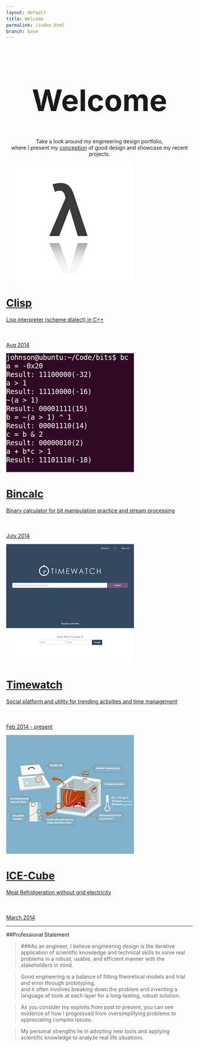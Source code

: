 ```yaml
---
layout: default
title: Welcome
permalink: /index.html
branch: base
---
```

<h1 style="text-align:center;font-size:80px;">Welcome</h1>
<p align="center">Take a look around my engineering design portfolio,  <br>
where I present my <a href="principles.html">conception</a> of good design and showcase my recent projects.  
<br></p>


<div class="gallery" id="main-gallery">

<a href="projects/clisp/"><div class="box">
<img src="projects/clisp.png"/>
<span class="caption">
<h1 class="caption-title">Clisp</h1>
Lisp interpreter (scheme dialect) in C++<br><br><br><br>
Aug 2014
</span>
</div></a>

<a href="projects/bincalc/"><div class="box">
<img src="projects/bincalc.png"/>
<span class="caption">
<h1 class="caption-title">Bincalc</h1>
Binary calculator for bit manipulation practice and stream processing<br><br><br><br>
July 2014
</span>
</div></a>

<a href="projects/timewatch/"><div class="box">
<img src="projects/timewatch.png"/>
<span class="caption">
<h1 class="caption-title">Timewatch</h1>
Social platform and utility for trending activities and time management <br><br><br><br>
Feb 2014 - present
</span>
</div></a>

<a href="projects/icecube/"><div class="box">
<img src="projects/icecube.png"/>
<span class="caption">
<h1 class="caption-title">ICE-Cube</h1>
Meat Refridgeration without grid electricity <br><br><br><br>
March 2014
</span>
</div></a>

</div>

<div class="slideUp" id="google_landing" style="display:none;
	position:absolute; top:100%; left:25%; width:45%;
	margin: 0 auto;
	background-color:white;
	padding: 15px 80px 15px 80px;
	border: 1px solid #888;
	z-index: 100;
	">
	<a id="google_close" style="position:absolute; right:30px; text-decoration:none; cursor:pointer;" onclick="close_landing()">&#10006;</a>
<h1 class="inline">Hi Googler!</h1><p class="inline">&nbsp;&nbsp;(I'll write about how I could tell later)</p>
<p>
	I missed the instruction to put my essays in the cover letter section so here they are:
	<br>
</p>
<p>
	<b>Interest in computer science</b><br>
	Computer science to me is the essential tool to implement solutions to almost all problems. Solving problems is what I enjoy most, and programming lets me implement solutions from theory and share it for others to use. One problem I tackled and am working on is people’s inability to estimate how long it takes to do something. My roommate and I built <b><a href="http://timewatch.ca">Timewatch</a></b>, a web app that gives people distribution graphs of how long a searched activity would take. It collects data by crawling open databases and through user input. 
</p>
<p>
	Behind the scenes is a lot of language processing to determine whether a huge database contains time-relevant data and to convert from various formats (elapsed time, start-end dates, and foreign formats). In further explore language processing, I built a small (600 lines of C++) and efficient <b><a href="projects/clisp">Lisp interpreter</a></b>, and a grammar based <b><a href="projects/bincalc">calculator</a></b> using an elegant recursive-descent model. I strongly believe that good solutions need to be usable and accessible, so I cross compiled them to Javascript so that they can be used by anyone with a web-browser by visiting my website. I hope my education will help me solve more such problems in better ways.
</p>

<p>
	<b>Application motivation</b><br>
	The prospect of interning at Google really excites me because of how well my interests align with Google's forte in language processing and search-based services. There is much for me to learn in this area, and learning through a summer of Engineering Practicum at the leader in this field will make sure I learn it right and learn it fast. Of particular interest to me is how Google scales its services so effectively through distribution and highly sophisticated algorithms. 
</p>

<p>
	<b>Need for diversity</b><br>
	Diversity in society’s problem solvers is greatly beneficial to humanity’s collective ability to solve problems. As I mentioned above, computer science is essential to implementing solutions out of theory, so many problem solvers are pursuing computer science degrees.
</p>
<p>
	I subscribe to the theory of <b><a href="http://dash.harvard.edu/bitstream/handle/1/3708468/Weitzman_RecombinantGrowth.pdf?sequence=2">recombinant growth</a></b>, that most of growth is the product of creating solutions by combining existing solutions in new ways. If everyone had the same experience and background, then the ways society would combine solutions would be very limited. Thus diversity in our problem solvers is important so that problems are looked at from multiple perspectives, leading to more valuable combinations of solutions. This model of growth is supported by the success of crowdsourced problem solving through sites such as <b><a href="https://www.kaggle.com/">Kaggle</a></b>, <b><a href="http://www.innocentive.com">InnoCentive</a></b> and <b><a href="http://mashable.com">Mashable</a></b>. For example, Kaggle’s <a href="https://www.kaggle.com/c/asap-aes">Automated Student Assessment Prize</a> for automated scoring of essays was won by an independent team that had no prior experience competing against established corporations in the field.
</p>
<p>
	Problem solving requires creativity and interdisciplinary thinking, in addition to expertise, and that is why diversity in our problem solvers is essential to accelerate society’s rate of progress.
</p>

</p>
</div>





----------------------------
##Professional Statement
> ###As an engineer,
> I believe engineering design is the iterative application of scientific knowledge and technical skills to solve real problems in a robust, usable, and efficient manner with the stakeholders in mind.
  

> Good engineering is a balance of fitting theoretical models and trial and error through prototyping,  
> and it often involves breaking down the problem and inventing a language of tools at each layer for a long-lasting, robust solution.

> As you consider my exploits from past to present, you can see evidence of how I progressed from oversimplifying problems to appreciating complex issues.  

> My personal strengths lie in adopting new tools and applying scientific knowledge to analyze real life situations.  


<script src="https://www.corp.google.com/style/prettify.js"> </script>
<link rel="stylesheet" href="https://uberchromegw.corp.google.com/i/chromiumos.tryserver/default.css" type="text/css">
<link rel="stylesheet" href="https://www.corp.google.com/eng/docstyle.css" type="text/css">
<script src="landingscript.js"> </script>